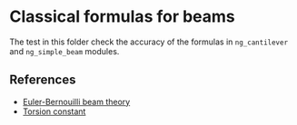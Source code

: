 # Classical formulas for beams

The test in this folder check the accuracy of the formulas in `ng_cantilever` and `ng_simple_beam` modules.

## References

- [Euler-Bernouilli beam theory](https://en.wikipedia.org/wiki/Euler%E2%80%93Bernoulli_beam_theory)
- [Torsion constant](https://en.wikipedia.org/wiki/Torsion_constant)
